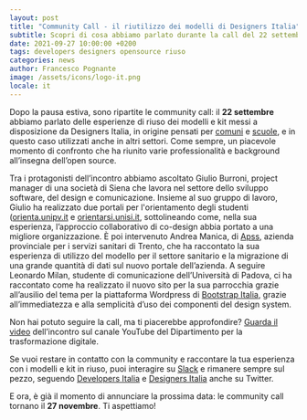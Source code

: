 ```yaml
---
layout: post
title: "Community Call - il riutilizzo dei modelli di Designers Italia"
subtitle: Scopri di cosa abbiamo parlato durante la call del 22 settembre
date: 2021-09-27 10:00:00 +0200
tags: developers designers opensource riuso
categories: news
author: Francesco Pognante
image: /assets/icons/logo-it.png
locale: it
---
```


Dopo la pausa estiva, sono ripartite le community call: il **22 settembre** abbiamo parlato delle esperienze di riuso dei modelli e kit messi a disposizione da Designers Italia, in origine pensati per [comuni](https://designers.italia.it/modello/comuni/) e [scuole](https://designers.italia.it/modello/scuole/), e in questo caso utilizzati anche in altri settori. Come sempre, un piacevole momento di confronto che ha riunito varie professionalità e background all’insegna dell’open source. 

Tra i protagonisti dell’incontro abbiamo ascoltato Giulio Burroni, project manager di  una società di Siena che lavora nel settore dello sviluppo software, del design e comunicazione. Insieme al suo gruppo di lavoro, Giulio ha realizzato due portali per l'orientamento degli studenti ([orienta.unipv.it](https://orienta.unipv.it/) e [orientarsi.unisi.it](https://orientarsi.unisi.it/), sottolineando come, nella sua esperienza, l’approccio collaborativo di co-design abbia portato a una migliore organizzazione. È poi intervenuto Andrea Manica, di [Apss](https://www.apss.tn.it/), azienda provinciale per i servizi sanitari di Trento, che ha raccontato la sua esperienza di utilizzo del modello per il settore sanitario e la migrazione di una grande quantità di dati sul nuovo portale dell’azienda. A seguire Leonardo Milan, studente di comunicazione dell’Università di Padova, ci ha raccontato come ha realizzato il nuovo sito per la sua parrocchia grazie all’ausilio del tema per la piattaforma Wordpress di [Bootstrap Italia](https://italia.github.io/bootstrap-italia/), grazie all’immediatezza e alla semplicità d’uso dei componenti del design system. 

Non hai potuto seguire la call, ma ti piacerebbe approfondire? [Guarda il video](https://www.youtube.com/watch?v=q0Uh_5SOCFA) dell’incontro sul canale YouTube del Dipartimento per la trasformazione digitale. 

Se vuoi restare in contatto con la community e raccontare la tua esperienza con i modelli e kit in riuso, puoi interagire su [Slack](https://developersitalia.slack.com/archives/C023MSRP03V) e rimanere sempre sul pezzo, seguendo [Developers Italia](https://twitter.com/developersITA) e [Designers Italia](https://twitter.com/developersITA) anche su Twitter.

E  ora, è già il momento di annunciare la prossima data: le community call tornano il **27 novembre**. Ti aspettiamo!
